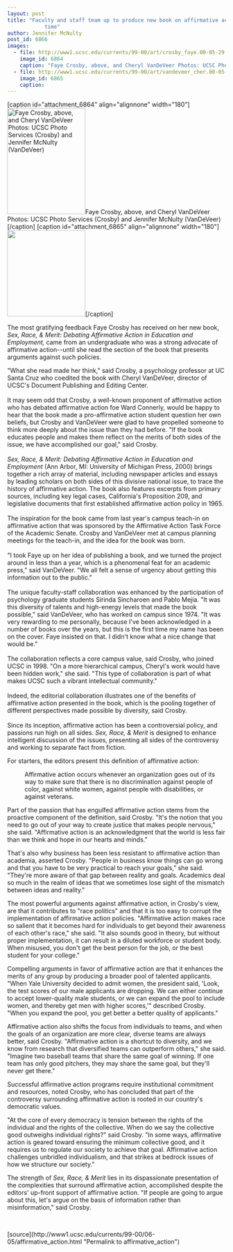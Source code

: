 ```yaml
---
layout: post
title: "Faculty and staff team up to produce new book on affirmative action in record
			time"
author: Jennifer McNulty
post_id: 6866
images:
  - file: http://www1.ucsc.edu/currents/99-00/art/crosby_faye.00-05-29.180.jpg
    image_id: 6864
    caption: "Faye Crosby, above, and Cheryl VanDeVeer Photos: UCSC Photo Services (Crosby) and Jennifer McNulty (VanDeVeer)"
  - file: http://www1.ucsc.edu/currents/99-00/art/vandeveer_cher.00-05-29.180.jpg
    image_id: 6865
    caption: 
---
```


[caption id="attachment_6864" align="alignnone" width="180"]<a href="http://localhost/mysite/wp-content/uploads/2000/05/crosby_faye.00-05-29.180.jpg"><img class="size-full wp-image-6864" src="http://localhost/mysite/wp-content/uploads/2000/05/crosby_faye.00-05-29.180.jpg" alt="Faye Crosby, above, and Cheryl VanDeVeer Photos: UCSC Photo Services (Crosby) and Jennifer McNulty (VanDeVeer)" width="180" height="244" /></a>Faye Crosby, above, and Cheryl VanDeVeer Photos: UCSC Photo Services (Crosby) and Jennifer McNulty (VanDeVeer)[/caption]
[caption id="attachment_6865" align="alignnone" width="180"]<a href="http://localhost/mysite/wp-content/uploads/2000/05/vandeveer_cher.00-05-29.180.jpg"><img class="size-full wp-image-6865" src="http://localhost/mysite/wp-content/uploads/2000/05/vandeveer_cher.00-05-29.180.jpg" alt="" width="180" height="198" /></a>[/caption]
<p>
  The most gratifying feedback Faye Crosby has received on her new book, <i>Sex, Race, &amp; Merit: Debating Affirmative Action in Education and Employment,</i> came from an undergraduate who was a strong advocate of affirmative action--until she read the section of the book that presents arguments against such policies.
</p>"What she read made her think," said Crosby, a psychology professor at UC Santa Cruz who coedited the book with Cheryl VanDeVeer, director of UCSC's Document Publishing and Editing Center.<br>
<br>
It may seem odd that Crosby, a well-known proponent of affirmative action who has debated affirmative action foe Ward Connerly, would be happy to hear that the book made a pro-affirmative action student question her own beliefs, but Crosby and VanDeVeer were glad to have propelled someone to think more deeply about the issue than they had before. "If the book educates people and makes them reflect on the merits of both sides of the issue, we have accomplished our goal," said Crosby.<br>
<br>
<i>Sex, Race, &amp; Merit: Debating Affirmative Action in Education and Employment</i> (Ann Arbor, MI: University of Michigan Press, 2000) brings together a rich array of material, including newspaper articles and essays by leading scholars on both sides of this divisive national issue, to trace the history of affirmative action. The book also features excerpts from primary sources, including key legal cases, California's Proposition 209, and legislative documents that first established affirmative action policy in 1965.<br>
<br>
The inspiration for the book came from last year's campus teach-in on affirmative action that was sponsored by the Affirmative Action Task Force of the Academic Senate. Crosby and VanDeVeer met at campus planning meetings for the teach-in, and the idea for the book was born.<br>
<br>
"I took Faye up on her idea of publishing a book, and we turned the project around in less than a year, which is a phenomenal feat for an academic press," said VanDeVeer. "We all felt a sense of urgency about getting this information out to the public."<br>
<br>
The unique faculty-staff collaboration was enhanced by the participation of psychology graduate students Sirinda Sincharoen and Pablo Mejia. "It was this diversity of talents and high-energy levels that made the book possible," said VanDeVeer, who has worked on campus since 1974. "It was very rewarding to me personally, because I've been acknowledged in a number of books over the years, but this is the first time my name has been on the cover. Faye insisted on that. I didn't know what a nice change that would be."<br>
<br>
The collaboration reflects a core campus value, said Crosby, who joined UCSC in 1998. "On a more hierarchical campus, Cheryl's work would have been hidden work," she said. "This type of collaboration is part of what makes UCSC such a vibrant intellectual community."<br>
<br>
Indeed, the editorial collaboration illustrates one of the benefits of affirmative action presented in the book, which is the pooling together of different perspectives made possible by diversity, said Crosby.<br>
<br>
Since its inception, affirmative action has been a controversial policy, and passions run high on all sides. <i>Sex, Race, &amp; Merit</i> is designed to enhance intelligent discussion of the issues, presenting all sides of the controversy and working to separate fact from fiction.
<p>
  For starters, the editors present this definition of affirmative action:
</p>
<dl>
  <dd>
    Affirmative action occurs whenever an organization goes out of its way to make sure that there is no discrimination against people of color, against white women, against people with disabilities, or against veterans.
  </dd>
</dl>
<p>
  Part of the passion that has engulfed affirmative action stems from the proactive component of the definition, said Crosby. "It's the notion that you need to go out of your way to create justice that makes people nervous," she said. "Affirmative action is an acknowledgment that the world is less fair than we think and hope in our hearts and minds."
</p>
<p>
  That's also why business has been less resistant to affirmative action than academia, asserted Crosby. "People in business know things can go wrong and that you have to be very practical to reach your goals," she said. "They're more aware of that gap between reality and goals. Academics deal so much in the realm of ideas that we sometimes lose sight of the mismatch between ideas and reality."
</p>
<p>
  The most powerful arguments against affirmative action, in Crosby's view, are that it contributes to "race politics" and that it is too easy to corrupt the implementation of affirmative action policies. "Affirmative action makes race so salient that it becomes hard for individuals to get beyond their awareness of each other's race," she said. "It also sounds good in theory, but without proper implementation, it can result in a diluted workforce or student body. When misused, you don't get the best person for the job, or the best student for your college."
</p>
<p>
  Compelling arguments in favor of affirmative action are that it enhances the merits of any group by producing a broader pool of talented applicants. "When Yale University decided to admit women, the president said, 'Look, the test scores of our male applicants are dropping. We can either continue to accept lower-quality male students, or we can expand the pool to include women, and thereby get men with higher scores,'" described Crosby. "When you expand the pool, you get better a better quality of applicants."
</p>
<p>
  Affirmative action also shifts the focus from individuals to teams, and when the goals of an organization are more clear, diverse teams are always better, said Crosby. "Affirmative action is a shortcut to diversity, and we know from research that diversified teams can outperform others," she said. "Imagine two baseball teams that share the same goal of winning. If one team has only good pitchers, they may share the same goal, but they'll never get there."
</p>
<p>
  Successful affirmative action programs require institutional commitment and resources, noted Crosby, who has concluded that part of the controversy surrounding affirmative action is rooted in our country's democratic values.
</p>
<p>
  "At the core of every democracy is tension between the rights of the individual and the rights of the collective. When do we say the collective good outweighs individual rights?" said Crosby. "In some ways, affirmative action is geared toward ensuring the minimum collective good, and it requires us to regulate our society to achieve that goal. Affirmative action challenges unbridled individualism, and that strikes at bedrock issues of how we structure our society."
</p>
<p>
  The strength of <i>Sex, Race, &amp; Merit</i> lies in its dispassionate presentation of the complexities that surround affirmative action, accomplished despite the editors' up-front support of affirmative action. "If people are going to argue about this, let's argue on the basis of information rather than misinformation," said Crosby.
</p>
<p>
  <br>

</p>
[source](http://www1.ucsc.edu/currents/99-00/06-05/affirmative_action.html "Permalink to affirmative_action")
